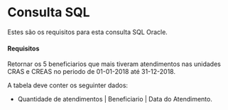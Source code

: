 # Consulta SQL

Estes são os requisitos para esta consulta SQL Oracle.

#### Requisitos

Retornar os 5 beneficiarios que mais tiveram atendimentos nas unidades CRAS e CREAS no periodo de 01-01-2018 até 31-12-2018.

A tabela deve conter os seguinter dados:

* Quantidade de atendimentos | Beneficiario | Data do Atendimento.

